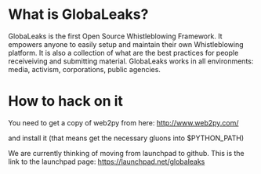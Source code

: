 # What is GlobaLeaks?
GlobaLeaks is the first Open Source Whistleblowing Framework. 
It empowers anyone to easily setup and maintain their own Whistleblowing 
platform. It is also a collection of what are the best practices for people 
receiveiving and submitting material. GlobaLeaks works in all environments: 
media, activism, corporations, public agencies.

# How to hack on it
You need to get a copy of web2py from 
here: http://www.web2py.com/

and install it (that means get the necessary
gluons into $PYTHON_PATH)

We are currently thinking of moving from launchpad to
github. This is the link to the launchpad page: https://launchpad.net/globaleaks



